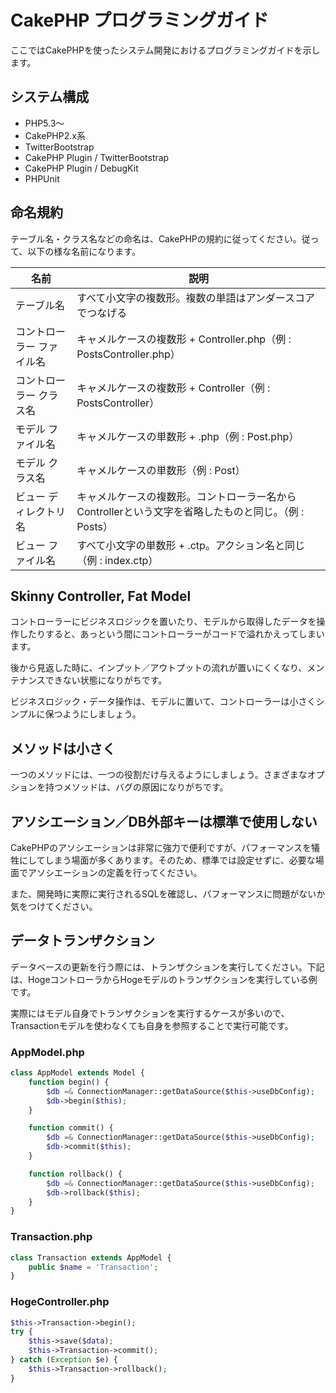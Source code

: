 # CakePHP プログラミングガイド

ここではCakePHPを使ったシステム開発におけるプログラミングガイドを示します。

## システム構成

- PHP5.3〜
- CakePHP2.x系
- TwitterBootstrap
- CakePHP Plugin / TwitterBootstrap
- CakePHP Plugin / DebugKit
- PHPUnit

## 命名規約

テーブル名・クラス名などの命名は、CakePHPの規約に従ってください。従って、以下の様な名前になります。

|名前|説明|
| ---- | ---- |
|テーブル名|すべて小文字の複数形。複数の単語はアンダースコアでつなげる|
|コントローラー ファイル名|キャメルケースの複数形 + Controller.php（例 : PostsController.php）|
|コントローラー クラス名|キャメルケースの複数形 + Controller（例 : PostsController）|
|モデル ファイル名|キャメルケースの単数形 + .php（例 : Post.php）|
|モデル クラス名|キャメルケースの単数形（例 : Post）|
|ビュー ディレクトリ名|キャメルケースの複数形。コントローラー名からControllerという文字を省略したものと同じ。（例 : Posts）|
|ビュー ファイル名|すべて小文字の単数形 + .ctp。アクション名と同じ（例 : index.ctp）|

## Skinny Controller, Fat Model

コントローラーにビジネスロジックを置いたり、モデルから取得したデータを操作したりすると、あっという間にコントローラーがコードで溢れかえってしまいます。

後から見返した時に、インプット／アウトプットの流れが置いにくくなり、メンテナンスできない状態になりがちです。

ビジネスロジック・データ操作は、モデルに置いて、コントローラーは小さくシンプルに保つようにしましょう。

## メソッドは小さく

一つのメソッドには、一つの役割だけ与えるようにしましょう。さまざまなオプションを持つメソッドは、バグの原因になりがちです。

## アソシエーション／DB外部キーは標準で使用しない

CakePHPのアソシエーションは非常に強力で便利ですが、パフォーマンスを犠牲にしてしまう場面が多くあります。そのため、標準では設定せずに、必要な場面でアソシエーションの定義を行ってください。

また、開発時に実際に実行されるSQLを確認し、パフォーマンスに問題がないか気をつけてください。

## データトランザクション

データベースの更新を行う際には、トランザクションを実行してください。下記は、HogeコントローラからHogeモデルのトランザクションを実行している例です。

実際にはモデル自身でトランザクションを実行するケースが多いので、Transactionモデルを使わなくても自身を参照することで実行可能です。

### AppModel.php

```php
class AppModel extends Model {
	function begin() {
		$db =& ConnectionManager::getDataSource($this->useDbConfig);
		$db->begin($this);
	}

	function commit() {
		$db =& ConnectionManager::getDataSource($this->useDbConfig);
		$db->commit($this);
	}

	function rollback() {
		$db =& ConnectionManager::getDataSource($this->useDbConfig);
		$db->rollback($this);
	}
}
```

### Transaction.php

```php
class Transaction extends AppModel {
	public $name = 'Transaction';
}

```

### HogeController.php

```php
$this->Transaction->begin();
try {
	$this->save($data);
	$this->Transaction->commit();
} catch (Exception $e) {
	$this->Transaction->rollback();
}
```
